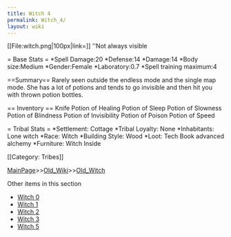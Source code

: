 ```yaml
---
title: Witch 4
permalink: Witch_4/
layout: wiki
---
```

[[File:witch.png|100px|link=]] ''Not always visible

= Base Stats =
*Spell Damage:20
*Defense:14
*Damage:14
*Body size:Medium
*Gender:Female
*Laboratory:0.7
*Spell training maximum:4

==Summary==
Rarely seen outside the endless mode and the single map mode. She has a lot of potions and tends to go invisible and then hit you with thrown potion bottles.

== Inventory ==
 Knife
 Potion of Healing
 Potion of Sleep
 Potion of Slowness
 Potion of Blindness
 Potion of Invisibility
 Potion of Poison
 Potion of Speed

= Tribal Stats =
*Settlement: Cottage 
*Tribal Loyalty: None
*Inhabitants: Lone witch
*Race: Witch 
*Building Style: Wood
*Loot: Tech Book advanced alchemy
*Furniture: Witch Inside  

[[Category: Tribes]]

[MainPage](/keeperrl_wiki/ "wikilink")>>[Old_Wiki](/keeperrl_wiki/Old_Wiki "wikilink")>>[Old_Witch](/keeperrl_wiki/Old_Witch "wikilink")

Other items in this section
-    [Witch 0](/keeperrl_wiki/Witch_0 "wikilink")
-    [Witch 1](/keeperrl_wiki/Witch_1 "wikilink")
-    [Witch 2](/keeperrl_wiki/Witch_2 "wikilink")
-    [Witch 3](/keeperrl_wiki/Witch_3 "wikilink")
-    [Witch 5](/keeperrl_wiki/Witch_5 "wikilink")
